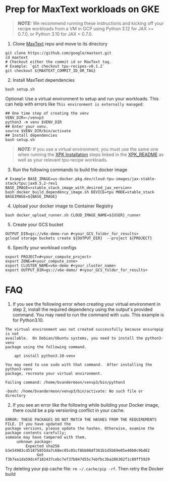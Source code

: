 # Prep for MaxText workloads on GKE

> **_NOTE:_** We recommend running these instructions and kicking off your recipe 
workloads from a VM in GCP using Python 3.12 for JAX >= 0.7.0, or Python 3.10 for
JAX < 0.7.0.

1. Clone [MaxText](https://github.com/google/maxtext) repo and move to its directory
```shell
git clone https://github.com/google/maxtext.git
cd maxtext
# Checkout either the commit id or MaxText tag. 
# Example: `git checkout tpu-recipes-v0.1.2`
git checkout ${MAXTEXT_COMMIT_ID_OR_TAG}
```

2. Install MaxText dependencies
```shell
bash setup.sh
```

Optional: Use a virtual environment to setup and run your workloads. This can help with errors
like `This environment is externally managed`:
```shell
## One time step of creating the venv
VENV_DIR=~/venvp3
python3 -m venv $VENV_DIR
## Enter your venv.
source $VENV_DIR/bin/activate
## Install dependencies
bash setup.sh
```

> **_NOTE:_** If you use a virtual environment, you must use the same one when running the 
[XPK Installation](https://github.com/AI-Hypercomputer/xpk?tab=readme-ov-file#installation) 
steps linked in the [XPK_README](XPK_README.md) as well as your relevant tpu-recipe workloads.

3. Run the following commands to build the docker image
```shell
# Example BASE_IMAGE=us-docker.pkg.dev/cloud-tpu-images/jax-stable-stack/tpu:jax0.5.2-rev1
BASE_IMAGE=<stable_stack_image_with_desired_jax_version>
bash docker_build_dependency_image.sh DEVICE=tpu MODE=stable_stack BASEIMAGE=${BASE_IMAGE}
```

4. Upload your docker image to Container Registry
```shell
bash docker_upload_runner.sh CLOUD_IMAGE_NAME=${USER}_runner
```

5. Create your GCS bucket
```shell
OUTPUT_DIR=gs://v6e-demo-run #<your_GCS_folder_for_results>
gcloud storage buckets create ${OUTPUT_DIR}  --project ${PROJECT}
```

6. Specify your workload configs
```shell
export PROJECT=#<your_compute_project>
export ZONE=#<your_compute_zone>
export CLUSTER_NAME=v6e-demo #<your_cluster_name>
export OUTPUT_DIR=gs://v6e-demo/ #<your_GCS_folder_for_results>
```

# FAQ

1. If you see the following error when creating your virtual environment in step 2, install the 
required dependency using the output's provided command. You may need to run the command with `sudo`. This 
example is for Python3.10.
```
The virtual environment was not created successfully because ensurepip is not
available.  On Debian/Ubuntu systems, you need to install the python3-venv
package using the following command.

    apt install python3.10-venv

You may need to use sudo with that command.  After installing the python3-venv
package, recreate your virtual environment.

Failing command: /home/bvandermoon/venvp3/bin/python3

-bash: /home/bvandermoon/venvp3/bin/activate: No such file or directory
```

2. If you see an error like the following while building your Docker image, there could be a pip versioning
conflict in your cache.

```
ERROR: THESE PACKAGES DO NOT MATCH THE HASHES FROM THE REQUIREMENTS FILE. If you have updated the
package versions, please update the hashes. Otherwise, examine the package contents carefully;
someone may have tampered with them.
     unknown package:
         Expected sha256 b3e54983cd51875855da7c68ec05c05cf8bb08df361b1d5b69e05e40b0c9bd62
              Got        f3b7ea1da59dc4f182437cebc7ef37b847d55c7ebfbc3ba286302f1c89ff5929
```

Try deleting your pip cache file: `rm ~/.cache/pip -rf`. Then retry the Docker build
